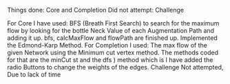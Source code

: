 Things done: Core and Completion
Did not attempt: Challenge

For Core I have used: BFS (Breath First Search) to search for the maximum flow by looking for the bottle Neck Value of each
Augmentation Path and adding it up. 
bfs, calcMaxFlow and flowPath are finished up. 
Implemented the Edmond-Karp Method.
For Completion I used:
The max flow of the given Network using the Minimum cut vertex method. 
The methods coded for that are the minCut st and the dfs ) method which is  I have added the radio Buttons to change the weights of the edges.
Challenge
Not attempted, Due to lack of time